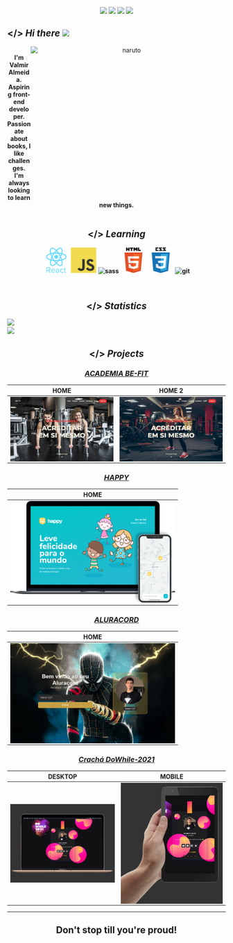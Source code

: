 <div align="center">
 
   <a href="https://www.instagram.com/valmir_almeida__/" target="_blank"><img src="https://img.shields.io/badge/-Instagram-%23E4405F?style=for-the-badge&logo=instagram&logoColor=white" target="_blank"></a>
 <a href = "mailto:almeidavalmir76@gmail.com"><img src="https://img.shields.io/badge/-Gmail-%23333?style=for-the-badge&logo=gmail&logoColor=white" target="_blank"></a>
 <a href="https://github.com/valmir1227" target="_blank"><img src="https://camo.githubusercontent.com/a80d00f23720d0bc9f55481cfcd77ab79e141606829cf16ec43f8cacc7741e46/68747470733a2f2f696d672e736869656c64732e696f2f62616467652f4c696e6b6564496e2d3030373742353f7374796c653d666f722d7468652d6261646765266c6f676f3d6c696e6b6564696e266c6f676f436f6c6f723d7768697465"></a>
  <a href="https://github.com/valmir1227?tab=followers" target="_blank"><img src="https://img.shields.io/github/followers/valmir1227?style=for-the-badge"></a>
 
</div>


## </> *Hi there* <img src="https://cdn.edu.buncee.com/assets/ba111f9c034b62909e86781680548894/animation-bunceeman-seeu-031220.gif?timestamp=1584131467" width="35px">
<div align="center"> <img align="right" alt="naruto" src="https://i.downloadatoz.com/download/icon2/c/9/c/05910c0720a110e0b9766a661e282b9f.jpg" width="450" height="350" />
<br/>
<strong>
 I'm Valmir Almeida. Aspiring front-end developer. Passionate about books, I like challenges. I'm always looking to learn new things.
 <strong>
<br/>

<br>

## </> *Learning*

<p>
 <img src="https://raw.githubusercontent.com/devicons/devicon/master/icons/react/react-original-wordmark.svg" alt="react" width="60" height="60"/> 
 <img src="https://raw.githubusercontent.com/devicons/devicon/master/icons/javascript/javascript-original.svg" alt="javascript" width="60" height="60"/>
 <img src="https://styles.redditmedia.com/t5_2ruxc/styles/communityIcon_xyu9ur5r4iu41.png" alt="sass" width="60" height="60"/> 
 <img src="https://raw.githubusercontent.com/devicons/devicon/master/icons/html5/html5-original-wordmark.svg" alt="html5" width="60" height="60"/> 
 <img src="https://raw.githubusercontent.com/devicons/devicon/master/icons/css3/css3-original-wordmark.svg" alt="css3" width="60" height="60"/> 
 <img src="https://www.vectorlogo.zone/logos/git-scm/git-scm-icon.svg" alt="git" width="60" height="60"/>
</p>

<br>

## </> *Statistics* 

 <div align="left">
     <img height="150em" src="https://github-readme-stats.vercel.app/api?username=valmir1227&hide_border=true&show_icons=true&theme=github_dark&include_all_commits=true&count_private=true"/> &nbsp;
  <br> 
  <img height="180em" src="https://github-readme-stats.vercel.app/api/top-langs/?username=valmir1227&layout=compact&count_private=true&hide_border=true&theme=github_dark&show_icons=true">
  </div>




## </> *Projects*

### <a href="https://github.com/valmir1227/Be-fit"> *ACADEMIA BE-FIT* </a>
|HOME | HOME 2 |
|-- | -- |
|<img  align="left"  width="380px" src="https://raw.githubusercontent.com/valmir1227/Be-fit/main/demo-images/home-1.png"/>   | <img  align="left"  width="380px" src="https://raw.githubusercontent.com/valmir1227/Be-fit/main/demo-images/home-2.png"/> |

### <a href="https://github.com/valmir1227/Happy-"> *HAPPY* </a>
|HOME |
|-- | 
|<img  align="left"  width="380px" src="https://raw.githubusercontent.com/rocketseat-education/nlw-03-omnistack/master/.github/happy.png"/> 

### <a href="https://github.com/valmir1227/aluracord"> *ALURACORD* </a>
|HOME |
|-- |
|<img  align="left"  width="380px" src="https://github.com/valmir1227/aluracord/blob/main/images_demo/desktop.png?raw=true"/>

### <a href="https://github.com/valmir1227/nlw-heat-origin"> *Crachá DoWhile-2021* </a>
|DESKTOP  | MOBILE  |
|-- | -- |
|<img  align="left"  width="380px" src="https://github.com/valmir1227/nlw-heat-origin/blob/main/demo/desktop-mac.jpg?raw=true"/>   | <img  align="left"  width="380px" src="https://github.com/valmir1227/nlw-heat-origin/blob/main/demo/tablet.jpg?raw=true"/> |

------------
<h2 align="center">
Don't stop till you're proud!
</h2>
